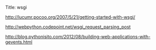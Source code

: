 Title: wsgi


http://lucumr.pocoo.org/2007/5/21/getting-started-with-wsgi/

http://webpython.codepoint.net/wsgi_request_parsing_post

http://blog.pythonisito.com/2012/08/building-web-applications-with-gevents.html

